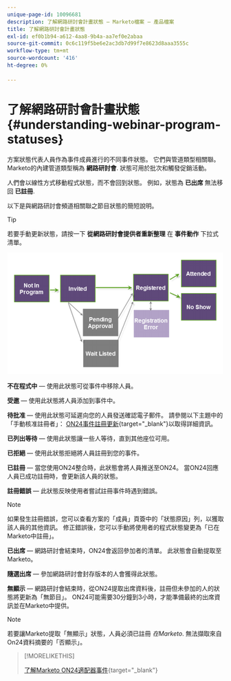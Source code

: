 ```yaml
---
unique-page-id: 10096681
description: 了解網路研討會計畫狀態 — Marketo檔案 — 產品檔案
title: 了解網路研討會計畫狀態
exl-id: ef0b1b94-a612-4aa8-9b4a-aa7ef0e2abaa
source-git-commit: 0c6c119f5be6e2ac3db7d99f7e8623d8aaa3555c
workflow-type: tm+mt
source-wordcount: '416'
ht-degree: 0%

---
```


# 了解網路研討會計畫狀態 {#understanding-webinar-program-statuses}

方案狀態代表人員作為事件成員進行的不同事件狀態。 它們與管道類型相關聯。 Marketo的內建管道類型稱為 **網路研討會**. 狀態可用於批次和觸發促銷活動。

人們會以線性方式移動程式狀態，而不會回到狀態。 例如，狀態為 **已出席** 無法移回 **已註冊**.

以下是與網路研討會頻道相關聯之節目狀態的簡短說明。

>[!TIP]
>
>若要手動更新狀態，請按一下  **從網路研討會提供者重新整理** 在 **事件動作** 下拉式清單。

![](assets/image2015-12-17-13-3a52-3a39.png)

**不在程式中**  — 使用此狀態可從事件中移除人員。

**受邀**  — 使用此狀態將人員添加到事件中。

**待批准**  — 使用此狀態可延遲向您的人員發送確認電子郵件。 請參閱以下主題中的「手動核准註冊者」： [ON24事件註冊更新](/help/marketo/product-docs/demand-generation/events/create-an-event/create-an-event-with-the-marketo-on24-adapter/on24-event-registration-updates.md){target=&quot;_blank&quot;}以取得詳細資訊。

**已列出等待**  — 使用此狀態讓一些人等待，直到其他座位可用。

**已拒絕**  — 使用此狀態拒絕將人員註冊到您的事件。

**已註冊**  — 當您使用ON24整合時，此狀態會將人員推送至ON24。 當ON24回應人員已成功註冊時，會更新該人員的狀態。

**註冊錯誤**  — 此狀態反映使用者嘗試註冊事件時遇到錯誤。

>[!NOTE]
>
>如果發生註冊錯誤，您可以查看方案的「成員」頁簽中的「狀態原因」列，以獲取該人員的其他資訊。 修正錯誤後，您可以手動將使用者的程式狀態變更為「已在Marketo中註冊」。

**已出席**  — 網路研討會結束時，ON24會返回參加者的清單。 此狀態會自動提取至Marketo。

**隨選出席**  — 參加網路研討會封存版本的人會獲得此狀態。

**無顯示**  — 網路研討會結束時，從ON24提取出席資料後，註冊但未參加的人的狀態將更新為「無節目」。 ON24可能需要30分鐘到3小時，才能準備最終的出席資訊並在Marketo中提供。

>[!NOTE]
>
>若要讓Marketo提取「無顯示」狀態，人員必須已註冊 *在Marketo*. 無法擷取來自On24資料摘要的「否顯示」。

>[!MORELIKETHIS]
>
>[了解Marketo ON24適配器事件](/help/marketo/product-docs/demand-generation/events/create-an-event/create-an-event-with-the-marketo-on24-adapter/understanding-marketo-on24-adapter-events.md){target=&quot;_blank&quot;}
